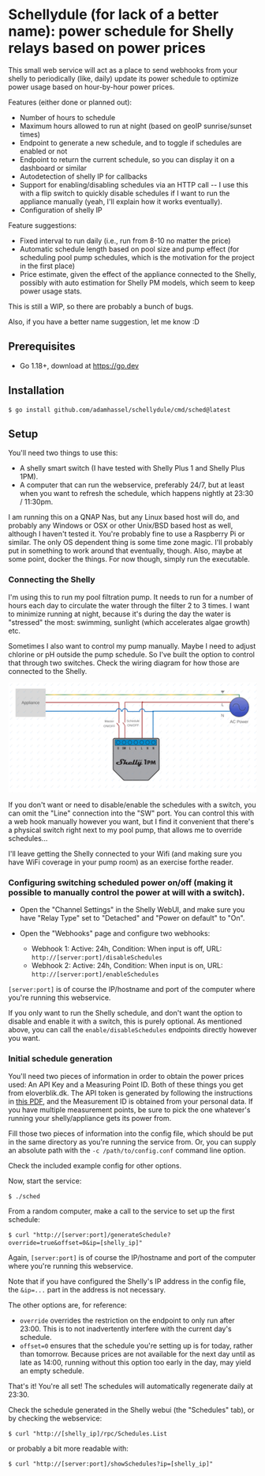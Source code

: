 # Schellydule (for lack of a better name): power schedule for Shelly relays based on power prices


This small web service will act as a place to send webhooks from your shelly to periodically (like, daily) update its power schedule to optimize power usage based on hour-by-hour power prices.

Features (either done or planned out):
* Number of hours to schedule
* Maximum hours allowed to run at night (based on geoIP sunrise/sunset times)
* Endpoint to generate a new schedule, and to toggle if schedules are enabled or not
* Endpoint to return the current schedule, so you can display it on a dashboard or similar
* Autodetection of shelly IP for callbacks
* Support for enabling/disabling schedules via an HTTP call -- I use this with a flip switch to quickly disable schedules if I want to run the appliance manually (yeah, I'll explain how it works eventually).
* Configuration of shelly IP

Feature suggestions:
* Fixed interval to run daily (i.e., run from 8-10 no matter the price)
* Automatic schedule length based on pool size and pump effect (for scheduling pool pump schedules, which is the motivation for the project in the first place)
* Price estimate, given the effect of the appliance connected to the Shelly, possibly with auto estimation for Shelly PM models, which seem to keep power usage stats.


This is still a WIP, so there are probably a bunch of bugs.

Also, if you have a better name suggestion, let me know :D

## Prerequisites

 * Go 1.18+, download at https://go.dev

## Installation

    $ go install github.com/adamhassel/schellydule/cmd/sched@latest

## Setup

 You'll need two things to use this: 

 * A shelly smart switch (I have tested with Shelly Plus 1 and Shelly Plus 1PM).
 * A computer that can run the webservice, preferably 24/7, but at least when you want to refresh the schedule, which happens nightly at 23:30 / 11:30pm.

I am running this on a QNAP Nas, but any Linux based host will do, and probably
any Windows or OSX or other Unix/BSD based host as well, although I haven't tested it. You're probably
fine to use a Raspberry Pi or similar. The only OS dependent thing is some time
zone magic. I'll probably put in something to work around that eventually,
though. Also, maybe at some point, docker the things. For now though, simply
run the executable.

### Connecting the Shelly

I'm using this to run my pool filtration pump. It needs to run for a number of
hours each day to circulate the water through the filter 2 to 3 times. I want
to minimize running at night, because it's during the day the water is
"stressed" the most: swimming, sunlight (which accelerates algae growth) etc.

Sometimes I also want to control my pump manually. Maybe I need to adjust
chlorine or pH outside the pump schedule. So I've built the option to control
that through two switches. Check the wiring diagram for how those are connected
to the Shelly.

![Wiring diagram](wiring.png?raw=true "Wiring")

If you don't want or need to disable/enable the schedules with a switch, you
can omit the "Line" connection into the "SW" port. You can control this with a
web hook manually however you want, but I find it convenient that there's a
physical switch right next to my pool pump, that allows me to override
schedules...

I'll leave getting the Shelly connected to your Wifi (and making sure you have
WiFi coverage in your pump room) as an exercise forthe reader.

### Configuring switching scheduled power on/off (making it possible to manually control the power at will with a switch).

* Open the "Channel Settings" in the Shelly WebUI, and make sure you have "Relay Type" set to "Detached" and "Power on default" to "On".

* Open the "Webhooks" page and configure two webhooks:
	* Webhook 1: Active: 24h, Condition: When input is off, URL: `http://[server:port]/disableSchedules`
	* Webhook 2: Active: 24h, Condition: When input is on, URL: `http://[server:port]/enableSchedules`

`[server:port]` is of course the IP/hostname and port of the computer where you're running this webservice.

If you only want to run the Shelly schedule, and don't want the option to
disable and enable it with a switch, this is purely optional. As mentioned
above, you can call the `enable/disableSchedules` endpoints directly however
you want.

### Initial schedule generation

You'll need two pieces of information in order to obtain the power prices used:
An API Key and a Measuring Point ID. Both of these things you get from
eloverblik.dk. The API token is generated by following the instructions in
[this PDF](https://energinet.dk/-/media/365F242312244CC284EA9EDF0F9F0AAA.pdf),
and the Measurement ID is obtained from your personal data. If you have
multiple measurement points, be sure to pick the one whatever's running your
shelly/appliance gets its power from.

Fill those two pieces of information into the config file, which should be put
in the same directory as you're running the service from. Or, you can supply an
absolute path with the `-c /path/to/config.conf` command line option.

Check the included example config for other options.

Now, start the service:

    $ ./sched

From a random computer, make a call to the service to set up the first schedule:

	$ curl "http://[server:port]/generateSchedule?override=true&offset=0&ip=[shelly_ip]"

Again, `[server:port]` is of course the IP/hostname and port of the computer
where you're running this webservice.

Note that if you have configured the Shelly's IP address in the config file,
the `&ip=...` part in the address is not necessary.

The other options are, for reference:

* `override` overrides the restriction on the endpoint to only run after 23:00. This is to not inadvertently interfere with the current day's schedule.
* `offset=0` ensures that the schedule you're setting up is for today, rather than tomorrow. Because prices are not available for the next day until as late as 14:00, running without this option too early in the day, may yield an empty schedule.

That's it! You're all set! The schedules will automatically regenerate daily at 23:30.

Check the schedule generated in the Shelly webui (the "Schedules" tab), or by checking the webservice:

	$ curl "http://[shelly_ip]/rpc/Schedules.List

or probably a bit more readable with:

	$ curl "http://[server:port]/showSchedules?ip=[shelly_ip]"

